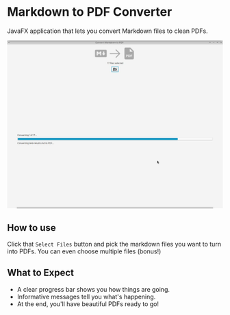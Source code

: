 # Markdown to PDF Converter 

JavaFX application that lets you convert Markdown files to clean PDFs.

![Screenshot](./screenshots/shot.jpg)

## How to use

Click that `Select Files` button and pick the markdown files you want to turn into PDFs. You can even choose multiple files (bonus!)

## What to Expect

- A clear progress bar shows you how things are going.
- Informative messages tell you what's happening.
- At the end, you'll have beautiful PDFs ready to go!